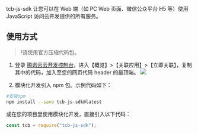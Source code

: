 tcb-js-sdk 让您可以在 Web 端（如 PC Web 页面、微信公众平台 H5 等）使用 JavaScript 访问云开发提供的所有服务。

## 使用方式

> !请使用官方压缩代码包。

1. 登录 [腾讯云云开发控制台](https://console.cloud.tencent.com/tcb/overview)，进入【概览】>【关联应用】>【立即关联】，复制其中的代码，加入至您的网页代码 header 的最顶端。
   ![](https://main.qcloudimg.com/raw/bea180a555856b7d0609fef397178b05.png)

2. 模块化开发引入 npm 包。示例代码如下：

```bash
#安装npm
npm install --save tcb-js-sdk@latest
```

或在您的项目里使用模块化开发，直接引入以下代码：

```js
const tcb = require("tcb-js-sdk");
```
